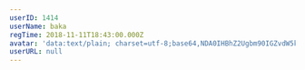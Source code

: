 ```yaml
---
userID: 1414
userName: baka
regTime: 2018-11-11T18:43:00.000Z
avatar: 'data:text/plain; charset=utf-8;base64,NDA0IHBhZ2Ugbm90IGZvdW5kCg=='
userURL: null
---
```



